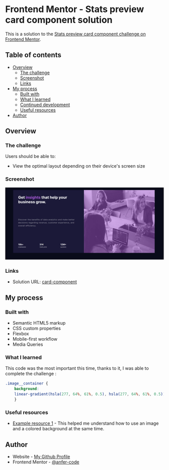 # Frontend Mentor - Stats preview card component solution

This is a solution to the [Stats preview card component challenge on Frontend Mentor](https://www.frontendmentor.io/challenges/stats-preview-card-component-8JqbgoU62). 

## Table of contents

- [Overview](#overview)
  - [The challenge](#the-challenge)
  - [Screenshot](#screenshot)
  - [Links](#links)
- [My process](#my-process)
  - [Built with](#built-with)
  - [What I learned](#what-i-learned)
  - [Continued development](#continued-development)
  - [Useful resources](#useful-resources)
- [Author](#author)

## Overview

### The challenge

Users should be able to:

- View the optimal layout depending on their device's screen size

### Screenshot

![My Code](./images/index.png)


### Links

- Solution URL: [card-component](https://https://anfer-code.github.io/card-component/card-main/index.html)

## My process

### Built with

- Semantic HTML5 markup
- CSS custom properties
- Flexbox
- Mobile-first workflow
- Media Queries


### What I learned

This code was the most important this time, thanks to it, I was able to complete the challenge :


```css
.image__container {
    background: 
    linear-gradient(hsla(277, 64%, 61%, 0.5), hsla(277, 64%, 61%, 0.5)), url(../images/image-header-mobile.jpg);
    }
```

### Useful resources

- [Example resource 1](https://developer.mozilla.org/es/docs/Web/CSS/background) - This helped me understand how to use an image and a colored background at the same time.


## Author

- Website - [My Github Profile](https://github.com/anfer-code)
- Frontend Mentor - [@anfer-code](https://www.frontendmentor.io/profile/anfer-code)


